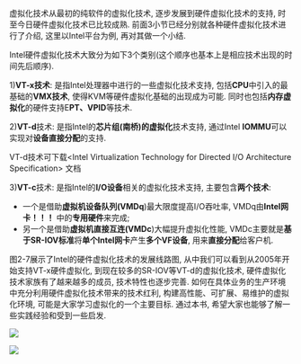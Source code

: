 虚拟化技术从最初的纯软件的虚拟化技术, 逐步发展到硬件虚拟化技术的支持, 时至今日硬件虚拟化技术已比较成熟. 前面3小节已经分别就各种硬件虚拟化技术进行了介绍, 这里以Intel平台为例, 再对其做一个小结. 

Intel硬件虚拟化技术大致分为如下3个类别(这个顺序也基本上是相应技术出现的时间先后顺序). 

1)**VT\-x技术**: 是指Intel处理器中进行的一些虚拟化技术支持, 包括**CPU**中引入的最基础的**VMX技术**, 使得KVM等硬件虚拟化基础的出现成为可能. 同时也包括**内存虚拟化**的硬件支持E**PT、VPID**等技术. 

2)**VT\-d**技术: 是指Intel的**芯片组(南桥)的虚拟化**技术支持, 通过Intel **IOMMU**可以实现对**设备直接分配**的支持. 

VT-d技术可下载<Intel Virtualization Technology for Directed I/O Architecture Specification> 文档

3)**VT\-c**技术: 是指Intel的**I/O设备**相关的虚拟化技术支持, 主要包含**两个技术**: 

- 一个是借助**虚拟机设备队列(VMDq**)最大限度提高I/O吞吐率, VMDq由**Intel网卡！！！** 中的**专用硬件**来完成; 
- 另一个是借助**虚拟机直接互连(VMDc**)大幅提升虚拟化性能, VMDc主要就是**基于SR\-IOV标准**将**单个Intel网卡**产生**多个VF设备**, 用来**直接分配**给客户机. 

图2-7展示了Intel的硬件虚拟化技术的发展线路图, 从中我们可以看到从2005年开始支持VT-x硬件虚拟化, 到现在较多的SR-IOV等VT-d的虚拟化技术, 硬件虚拟化技术家族有了越来越多的成员, 技术特性也逐步完善. 如何在具体业务的生产环境中充分利用硬件虚拟化技术带来的技术红利, 构建高性能、可扩展、易维护的虚拟化环境, 可能是大家学习虚拟化的一个主要目标. 通过本书, 希望大家也能够了解一些实践经验和受到一些启发. 

![](./images/2019-05-14-10-43-32.png)

![](./images/2019-05-14-10-43-51.png)